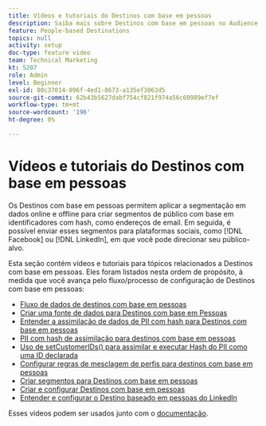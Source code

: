 ```yaml
---
title: Vídeos e tutoriais do Destinos com base em pessoas
description: Saiba mais sobre Destinos com base em pessoas no Audience Manager. Descubra como aplicar a segmentação em dados online e offline para criar segmentos de público com base em identificadores com hash, como endereços de email e muito mais!
feature: People-based Destinations
topics: null
activity: setup
doc-type: feature video
team: Technical Marketing
kt: 5207
role: Admin
level: Beginner
exl-id: 80c37014-896f-4ed1-8673-a135ef3063d5
source-git-commit: 62b43b5627dabf754cf821f974a56c60989ef7ef
workflow-type: tm+mt
source-wordcount: '196'
ht-degree: 0%

---
```


# Vídeos e tutoriais do Destinos com base em pessoas

Os Destinos com base em pessoas permitem aplicar a segmentação em dados online e offline para criar segmentos de público com base em identificadores com hash, como endereços de email. Em seguida, é possível enviar esses segmentos para plataformas sociais, como [!DNL Facebook] ou [!DNL LinkedIn], em que você pode direcionar seu público-alvo.

Esta seção contém vídeos e tutoriais para tópicos relacionados a Destinos com base em pessoas. Eles foram listados nesta ordem de propósito, à medida que você avança pelo fluxo/processo de configuração de Destinos com base em pessoas:

* [Fluxo de dados de destinos com base em pessoas](people-based-destinations-data-flow.md)
* [Criar uma fonte de dados para Destinos com base em Pessoas](creating-a-data-source-for-people-based-destinations.md)
* [Entender a assimilação de dados de PII com hash para Destinos com base em pessoas](understanding-hashed-pii-data-ingestion-for-people-based-destinations.md)
* [PII com hash de assimilação para destinos com base em pessoas](ingesting-hashed-pii-for-people-based-destinations.md)
* [Uso de setCustomerIDs() para assimilar e executar Hash do PII como uma ID declarada](using-setcustomerids-to-ingest-and-hash-pii-as-a-declared-id.md)
* [Configurar regras de mesclagem de perfis para destinos com base em pessoas](configuring-profile-merge-rules-for-people-based-destinations.md)
* [Criar segmentos para Destinos com base em pessoas](creating-segments-for-people-based-destinations.md)
* [Criar e configurar Destinos com base em pessoas](create-and-configure-people-based-destinations.md)
* [Entender e configurar o Destino baseado em pessoas do LinkedIn](understanding-and-configuring-the-linkedin-pbd.md)

Esses vídeos podem ser usados junto com o [documentação](https://experienceleague.adobe.com/docs/audience-manager/user-guide/features/destinations/people-based/people-based-destinations-overview.html).
